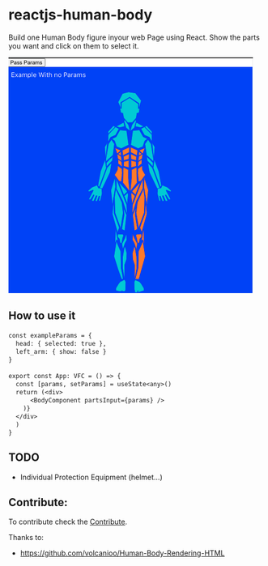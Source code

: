 # reactjs-human-body

Build one Human Body figure inyour web Page using React.
Show the parts you want and click on them to select it.

![Human figure example](./example/screenshot.png)


## How to use it

```tsx
const exampleParams = {
  head: { selected: true },
  left_arm: { show: false }
}

export const App: VFC = () => {
  const [params, setParams] = useState<any>()
  return (<div>
      <BodyComponent partsInput={params} />
    )}
  </div>
  )
}
```

## TODO

* Individual Protection Equipment (helmet...)

## Contribute:

To contribute check the [Contribute](./CONTRIBUTE.md).


Thanks to:
* https://github.com/volcanioo/Human-Body-Rendering-HTML